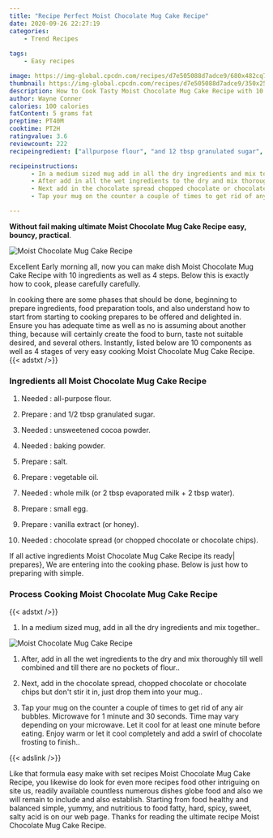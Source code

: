 ```yaml
---
title: "Recipe Perfect Moist Chocolate Mug Cake Recipe"
date: 2020-09-26 22:27:19
categories:
    - Trend Recipes
    
tags:
    - Easy recipes

image: https://img-global.cpcdn.com/recipes/d7e505088d7adce9/680x482cq70/moist-chocolate-mug-cake-recipe-recipe-main-photo.jpg
thumbnail: https://img-global.cpcdn.com/recipes/d7e505088d7adce9/350x250cq70/moist-chocolate-mug-cake-recipe-recipe-main-photo.jpg
description: How to Cook Tasty Moist Chocolate Mug Cake Recipe with 10 ingredients and 4 stages of easy cooking.
author: Wayne Conner
calories: 100 calories
fatContent: 5 grams fat
preptime: PT40M
cooktime: PT2H
ratingvalue: 3.6
reviewcount: 222
recipeingredient: ["allpurpose flour", "and 12 tbsp granulated sugar", "unsweetened cocoa powder", "baking powder", "salt", "vegetable oil", "whole milk or 2 tbsp evaporated milk  2 tbsp water", "small egg", "vanilla extract or honey", "chocolate spread or chopped chocolate or chocolate chips"]

recipeinstructions: 
      - In a medium sized mug add in all the dry ingredients and mix together 
      - After add in all the wet ingredients to the dry and mix thoroughly till well combined and till there are no pockets of flour 
      - Next add in the chocolate spread chopped chocolate or chocolate chips but dont stir it in just drop them into your mug 
      - Tap your mug on the counter a couple of times to get rid of any air bubbles Microwave for 1 minute and 30 seconds Time may vary depending on your microwave Let it cool for at least one minute before eating Enjoy warm or let it cool completely and add a swirl of chocolate frosting to finish

---
```




**Without fail making ultimate Moist Chocolate Mug Cake Recipe easy, bouncy, practical**. 


![Moist Chocolate Mug Cake Recipe](https://img-global.cpcdn.com/recipes/d7e505088d7adce9/680x482cq70/moist-chocolate-mug-cake-recipe-recipe-main-photo.jpg "Moist Chocolate Mug Cake Recipe")




Excellent Early morning all, now you can make dish Moist Chocolate Mug Cake Recipe with 10 ingredients as well as 4 steps. Below this is exactly how to cook, please carefully carefully.

In cooking there are some phases that should be done, beginning to prepare ingredients, food preparation tools, and also understand how to start from starting to cooking prepares to be offered and delighted in. Ensure you has adequate time as well as no is assuming about another thing, because will certainly create the food to burn, taste not suitable desired, and several others. Instantly, listed below are 10 components as well as 4 stages of very easy cooking Moist Chocolate Mug Cake Recipe.
{{< adstxt />}}

### Ingredients all Moist Chocolate Mug Cake Recipe


1. Needed  : all-purpose flour.

1. Prepare  : and 1/2 tbsp granulated sugar.

1. Needed  : unsweetened cocoa powder.

1. Needed  : baking powder.

1. Prepare  : salt.

1. Prepare  : vegetable oil.

1. Needed  : whole milk (or 2 tbsp evaporated milk + 2 tbsp water).

1. Prepare  : small egg.

1. Prepare  : vanilla extract (or honey).

1. Needed  : chocolate spread (or chopped chocolate or chocolate chips).



If all active ingredients Moist Chocolate Mug Cake Recipe its ready| prepares}, We are entering into the cooking phase. Below is just how to preparing with simple.

### Process Cooking Moist Chocolate Mug Cake Recipe

{{< adstxt />}}


1. In a medium sized mug, add in all the dry ingredients and mix together..



![Moist Chocolate Mug Cake Recipe](https://img-global.cpcdn.com/steps/c334f465d08c8b44/160x128cq70/moist-chocolate-mug-cake-recipe-recipe-step-1-photo.jpg" "Moist Chocolate Mug Cake Recipe")



1. After, add in all the wet ingredients to the dry and mix thoroughly till well combined and till there are no pockets of flour..



1. Next, add in the chocolate spread, chopped chocolate or chocolate chips but don&#39;t stir it in, just drop them into your mug..



1. Tap your mug on the counter a couple of times to get rid of any air bubbles. Microwave for 1 minute and 30 seconds. Time may vary depending on your microwave. Let it cool for at least one minute before eating. Enjoy warm or let it cool completely and add a swirl of chocolate frosting to finish..





{{< adslink />}}

Like that formula easy make with set recipes Moist Chocolate Mug Cake Recipe, you likewise do look for even more recipes food other intriguing on site us, readily available countless numerous dishes globe food and also we will remain to include and also establish. Starting from food healthy and balanced simple, yummy, and nutritious to food fatty, hard, spicy, sweet, salty acid is on our web page. Thanks for reading the ultimate recipe Moist Chocolate Mug Cake Recipe.

